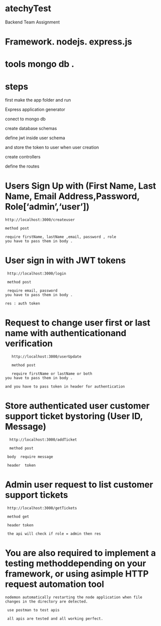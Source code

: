 # atechyTest
Backend Team Assignment

# Framework.  nodejs. express.js 
 
# tools mongo db .

# steps
 
 first make the app folder and run 
 
 Express application generator
 
 conect to mongo db
 
 create database schemas
 
 define jwt inside user schema 
 
 and store the token to user when user creation 
 
 create controllers 
 
 define the routes
 
 
 
 
 # Users Sign Up with (First Name, Last Name, Email Address,Password, Role[‘admin’,‘user’])
 
    http://localhost:3000/createuser
    
    method post
   
    require firstName, lastName ,email, password , role 
    you have to pass them in body .
  
# User sign in with JWT tokens 
 
     http://localhost:3000/login
     
     method post

     require email, password 
    you have to pass them in body .
    
    res : auth token
    
    
# Request to change user first or last name with authenticationand verification

       http://localhost:3000/userUpdate
       
       method post
       
       require firstName or lastName or both 
    you have to pass them in body .
    
    and you have to pass token in header for authentication
    
 # Store authenticated user customer support ticket bystoring (User ID, Message)
 
      http://localhost:3000/addTicket
      
      method post
      
     body  require message
     
     header  token
     
 # Admin user request to list customer support tickets
 
     http://localhost:3000/getTickets
     
     method get
     
     header token 
     
     the api will check if role = admin then res
     
# You are also required to implement a testing methoddepending on your framework, or using asimple HTTP request automation tool

    nodemon automatically restarting the node application when file changes in the directory are detected.
    
     use postman to test apis
     
     all apis are tested and all working perfect.
 
      
 